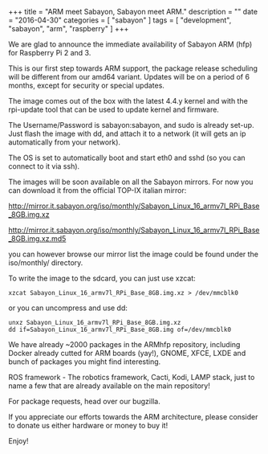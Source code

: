 +++
title = "ARM meet Sabayon, Sabayon meet ARM."
description = ""
date = "2016-04-30"
categories = [ "sabayon" ]
tags = [
"development",
"sabayon",
"arm",
"raspberry"
]
+++

We are  glad to announce the immediate availability of Sabayon ARM (hfp) for Raspberry Pi 2 and 3. 

This is our first step towards ARM support, the package release scheduling will be different from our amd64 variant. Updates will be on a period of 6 months, except for security or special updates.


The image comes out of the box with the latest 4.4.y kernel and with the rpi-update tool that can be used to update kernel and firmware.


The Username/Password is sabayon:sabayon, and sudo is already set-up.  Just flash the image with dd, and attach it to a network (it will gets an ip automatically from your network).

The OS is set to automatically boot and start eth0 and sshd (so you can connect to it via ssh).



The images will be soon available on all the Sabayon mirrors. For now you can download it from the official TOP-IX italian mirror:


http://mirror.it.sabayon.org/iso/monthly/Sabayon_Linux_16_armv7l_RPi_Base_8GB.img.xz

http://mirror.it.sabayon.org/iso/monthly/Sabayon_Linux_16_armv7l_RPi_Base_8GB.img.xz.md5



you can however browse our mirror list the image could be found under the iso/monthly/ directory.


To write the image to the sdcard, you can just use xzcat:


	xzcat Sabayon_Linux_16_armv7l_RPi_Base_8GB.img.xz > /dev/mmcblk0


or you can uncompress and use dd:


	unxz Sabayon_Linux_16_armv7l_RPi_Base_8GB.img.xz
	dd if=Sabayon_Linux_16_armv7l_RPi_Base_8GB.img of=/dev/mmcblk0


We have already ~2000 packages in the ARMhfp repository, including Docker already cutted for ARM boards (yay!), GNOME, XFCE, LXDE and bunch of packages you might find interesting.


ROS framework - The robotics framework, Cacti, Kodi, LAMP stack, just to name a few that are already available on the main repository!


For package requests, head over our bugzilla.


If you appreciate our efforts towards the ARM architecture, please consider to donate us either hardware or money to buy it!


Enjoy!
